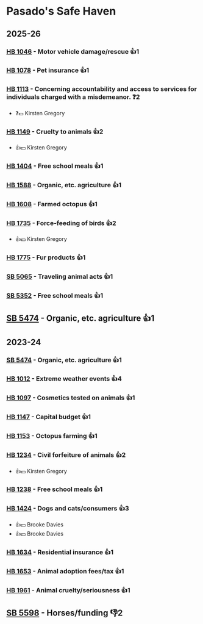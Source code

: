 # Pasado's Safe Haven
## 2025-26

### [HB 1046](/bill/2025-26/hb/1046/) - Motor vehicle damage/rescue 👍1  

### [HB 1078](/bill/2025-26/hb/1078/) - Pet insurance 👍1  

### [HB 1113](/bill/2025-26/hb/1113/) - Concerning accountability and access to services for individuals charged with a misdemeanor.   ❓2
* ❓💵 Kirsten Gregory

### [HB 1149](/bill/2025-26/hb/1149/) - Cruelty to animals 👍2  
* 👍💵 Kirsten Gregory

### [HB 1404](/bill/2025-26/hb/1404/) - Free school meals 👍1  

### [HB 1588](/bill/2025-26/hb/1588/) - Organic, etc. agriculture 👍1  

### [HB 1608](/bill/2025-26/hb/1608/) - Farmed octopus 👍1  

### [HB 1735](/bill/2025-26/hb/1735/) - Force-feeding of birds 👍2  
* 👍💵 Kirsten Gregory

### [HB 1775](/bill/2025-26/hb/1775/) - Fur products 👍1  

### [SB 5065](/bill/2025-26/sb/5065/) - Traveling animal acts 👍1  

### [SB 5352](/bill/2025-26/sb/5352/) - Free school meals 👍1  

## [SB 5474](/bill/2025-26/sb/5474/) - Organic, etc. agriculture 👍1  

## 2023-24

### [SB 5474](/bill/2023-24/sb/5474/) - Organic, etc. agriculture 👍1  

### [HB 1012](/bill/2023-24/hb/1012/) - Extreme weather events 👍4  

### [HB 1097](/bill/2023-24/hb/1097/) - Cosmetics tested on animals 👍1  

### [HB 1147](/bill/2023-24/hb/1147/) - Capital budget 👍1  

### [HB 1153](/bill/2023-24/hb/1153/) - Octopus farming 👍1  

### [HB 1234](/bill/2023-24/hb/1234/) - Civil forfeiture of animals 👍2  
* 👍💵 Kirsten Gregory

### [HB 1238](/bill/2023-24/hb/1238/) - Free school meals 👍1  

### [HB 1424](/bill/2023-24/hb/1424/) - Dogs and cats/consumers 👍3  
* 👍💵 Brooke Davies
* 👍💵 Brooke Davies

### [HB 1634](/bill/2023-24/hb/1634/) - Residential insurance 👍1  

### [HB 1653](/bill/2023-24/hb/1653/) - Animal adoption fees/tax 👍1  

### [HB 1961](/bill/2023-24/hb/1961/) - Animal cruelty/seriousness 👍1  

## [SB 5598](/bill/2023-24/sb/5598/) - Horses/funding  👎2 
